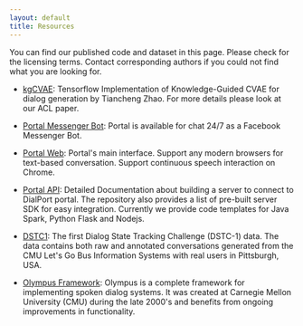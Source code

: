 ```yaml
---
layout: default
title: Resources
---
```


You can find our published code and dataset in this page. 
Please check for the licensing terms. Contact corresponding authors if you could not find what you are looking for.

 * [kgCVAE](https://github.com/snakeztc/NeuralDialog-CVAE): 
 Tensorflow Implementation of Knowledge-Guided CVAE for dialog generation by Tiancheng Zhao. 
 For more details please look at our ACL paper.

 * [Portal Messenger Bot](https://www.facebook.com/TheDialportProject): Portal is available for 
 chat 24/7 as a Facebook Messenger Bot. 

 * [Portal Web](https://skylar.speech.cs.cmu.edu/master/PortalSite/index.html): Portal's main interface. 
 Support any modern browsers for text-based conversation. Support continuous speech interaction on Chrome. 
 
 * [Portal API](https://github.com/DialRC/PortalAPI): Detailed Documentation about building a server to 
 connect to DialPort portal. The repository also provides a list of pre-built server SDK for easy integration.
 Currently we provide code templates for Java Spark, Python Flask and Nodejs.

 * [DSTC1](https://www.microsoft.com/en-us/research/event/dialog-state-tracking-challenge/): 
 The first Dialog State Tracking Challenge (DSTC-1) data. The data contains both raw and annotated conversations 
 generated from the CMU Let's Go Bus Information Systems with real users in Pittsburgh, USA.
 
 * [Olympus Framework](http://wiki.speech.cs.cmu.edu/olympus/index.php/Olympus):
Olympus is a complete framework for implementing spoken dialog systems. It was created at Carnegie Mellon University 
(CMU) during the late 2000's and benefits from ongoing improvements in functionality. 